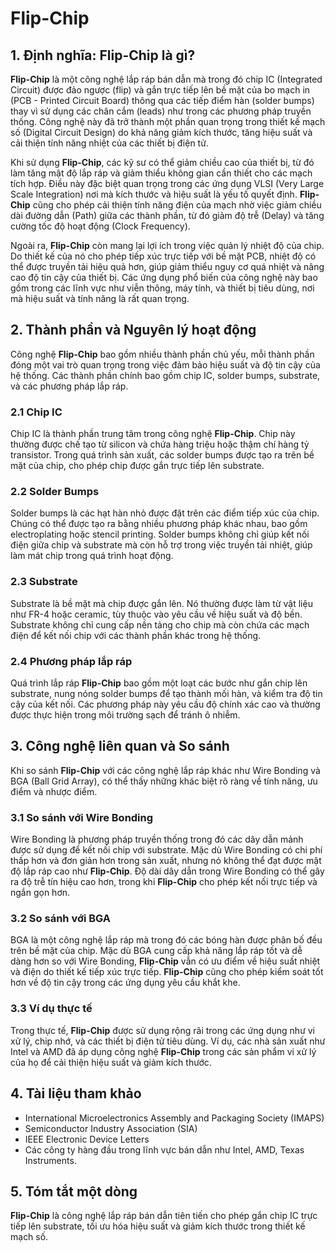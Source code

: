 # Flip-Chip

## 1. Định nghĩa: **Flip-Chip** là gì?
**Flip-Chip** là một công nghệ lắp ráp bán dẫn mà trong đó chip IC (Integrated Circuit) được đảo ngược (flip) và gắn trực tiếp lên bề mặt của bo mạch in (PCB - Printed Circuit Board) thông qua các tiếp điểm hàn (solder bumps) thay vì sử dụng các chân cắm (leads) như trong các phương pháp truyền thống. Công nghệ này đã trở thành một phần quan trọng trong thiết kế mạch số (Digital Circuit Design) do khả năng giảm kích thước, tăng hiệu suất và cải thiện tính năng nhiệt của các thiết bị điện tử. 

Khi sử dụng **Flip-Chip**, các kỹ sư có thể giảm chiều cao của thiết bị, từ đó làm tăng mật độ lắp ráp và giảm thiểu không gian cần thiết cho các mạch tích hợp. Điều này đặc biệt quan trọng trong các ứng dụng VLSI (Very Large Scale Integration) nơi mà kích thước và hiệu suất là yếu tố quyết định. **Flip-Chip** cũng cho phép cải thiện tính năng điện của mạch nhờ việc giảm chiều dài đường dẫn (Path) giữa các thành phần, từ đó giảm độ trễ (Delay) và tăng cường tốc độ hoạt động (Clock Frequency). 

Ngoài ra, **Flip-Chip** còn mang lại lợi ích trong việc quản lý nhiệt độ của chip. Do thiết kế của nó cho phép tiếp xúc trực tiếp với bề mặt PCB, nhiệt độ có thể được truyền tải hiệu quả hơn, giúp giảm thiểu nguy cơ quá nhiệt và nâng cao độ tin cậy của thiết bị. Các ứng dụng phổ biến của công nghệ này bao gồm trong các lĩnh vực như viễn thông, máy tính, và thiết bị tiêu dùng, nơi mà hiệu suất và tính năng là rất quan trọng.

## 2. Thành phần và Nguyên lý hoạt động
Công nghệ **Flip-Chip** bao gồm nhiều thành phần chủ yếu, mỗi thành phần đóng một vai trò quan trọng trong việc đảm bảo hiệu suất và độ tin cậy của hệ thống. Các thành phần chính bao gồm chip IC, solder bumps, substrate, và các phương pháp lắp ráp.

### 2.1 Chip IC
Chip IC là thành phần trung tâm trong công nghệ **Flip-Chip**. Chip này thường được chế tạo từ silicon và chứa hàng triệu hoặc thậm chí hàng tỷ transistor. Trong quá trình sản xuất, các solder bumps được tạo ra trên bề mặt của chip, cho phép chip được gắn trực tiếp lên substrate. 

### 2.2 Solder Bumps
Solder bumps là các hạt hàn nhỏ được đặt trên các điểm tiếp xúc của chip. Chúng có thể được tạo ra bằng nhiều phương pháp khác nhau, bao gồm electroplating hoặc stencil printing. Solder bumps không chỉ giúp kết nối điện giữa chip và substrate mà còn hỗ trợ trong việc truyền tải nhiệt, giúp làm mát chip trong quá trình hoạt động.

### 2.3 Substrate
Substrate là bề mặt mà chip được gắn lên. Nó thường được làm từ vật liệu như FR-4 hoặc ceramic, tùy thuộc vào yêu cầu về hiệu suất và độ bền. Substrate không chỉ cung cấp nền tảng cho chip mà còn chứa các mạch điện để kết nối chip với các thành phần khác trong hệ thống.

### 2.4 Phương pháp lắp ráp
Quá trình lắp ráp **Flip-Chip** bao gồm một loạt các bước như gắn chip lên substrate, nung nóng solder bumps để tạo thành mối hàn, và kiểm tra độ tin cậy của kết nối. Các phương pháp này yêu cầu độ chính xác cao và thường được thực hiện trong môi trường sạch để tránh ô nhiễm.

## 3. Công nghệ liên quan và So sánh
Khi so sánh **Flip-Chip** với các công nghệ lắp ráp khác như Wire Bonding và BGA (Ball Grid Array), có thể thấy những khác biệt rõ ràng về tính năng, ưu điểm và nhược điểm.

### 3.1 So sánh với Wire Bonding
Wire Bonding là phương pháp truyền thống trong đó các dây dẫn mảnh được sử dụng để kết nối chip với substrate. Mặc dù Wire Bonding có chi phí thấp hơn và đơn giản hơn trong sản xuất, nhưng nó không thể đạt được mật độ lắp ráp cao như **Flip-Chip**. Độ dài dây dẫn trong Wire Bonding có thể gây ra độ trễ tín hiệu cao hơn, trong khi **Flip-Chip** cho phép kết nối trực tiếp và ngắn gọn hơn.

### 3.2 So sánh với BGA
BGA là một công nghệ lắp ráp mà trong đó các bóng hàn được phân bố đều trên bề mặt của chip. Mặc dù BGA cung cấp khả năng lắp ráp tốt và dễ dàng hơn so với Wire Bonding, **Flip-Chip** vẫn có ưu điểm về hiệu suất nhiệt và điện do thiết kế tiếp xúc trực tiếp. **Flip-Chip** cũng cho phép kiểm soát tốt hơn về độ tin cậy trong các ứng dụng yêu cầu khắt khe.

### 3.3 Ví dụ thực tế
Trong thực tế, **Flip-Chip** được sử dụng rộng rãi trong các ứng dụng như vi xử lý, chip nhớ, và các thiết bị điện tử tiêu dùng. Ví dụ, các nhà sản xuất như Intel và AMD đã áp dụng công nghệ **Flip-Chip** trong các sản phẩm vi xử lý của họ để cải thiện hiệu suất và giảm kích thước.

## 4. Tài liệu tham khảo
- International Microelectronics Assembly and Packaging Society (IMAPS)
- Semiconductor Industry Association (SIA)
- IEEE Electronic Device Letters
- Các công ty hàng đầu trong lĩnh vực bán dẫn như Intel, AMD, Texas Instruments.

## 5. Tóm tắt một dòng
**Flip-Chip** là công nghệ lắp ráp bán dẫn tiên tiến cho phép gắn chip IC trực tiếp lên substrate, tối ưu hóa hiệu suất và giảm kích thước trong thiết kế mạch số.